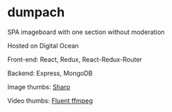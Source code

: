 # dumpach
SPA imageboard with one section without moderation

Hosted on Digital Ocean

Front-end: React, Redux, React-Redux-Router

Backend: Express, MongoDB

Image thumbs: [Sharp](https://github.com/lovell/sharp)

Video thumbs: [Fluent ffmpeg](https://github.com/fluent-ffmpeg/node-fluent-ffmpeg)